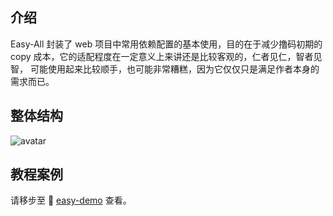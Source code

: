 ## 介绍

Easy-All 封装了 web 项目中常用依赖配置的基本使用，目的在于减少撸码初期的 copy 成本，它的适配程度在一定意义上来讲还是比较客观的，仁者见仁，智者见智，
可能使用起来比较顺手，也可能非常糟糕，因为它仅仅只是满足作者本身的需求而已。

## 整体结构

![avatar](/assets/img/project.png)

## 教程案例

请移步至 &#x1F3C3; [easy-demo](https://hutool.cn/docs/#/) 查看。